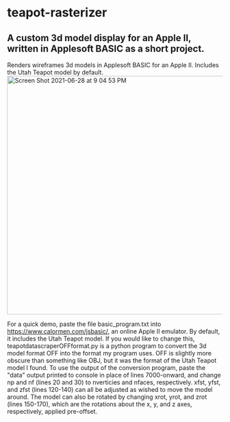 # teapot-rasterizer
## A custom 3d model display for an Apple II, written in Applesoft BASIC as a short project. 
Renders wireframes 3d models in Applesoft BASIC for an Apple II. Includes the Utah Teapot model by default.
<img width="557" alt="Screen Shot 2021-06-28 at 9 04 53 PM" src="https://user-images.githubusercontent.com/28445400/123721508-7f540f80-d854-11eb-851e-eac13082efe3.png">

For a quick demo, paste the file basic_program.txt into https://www.calormen.com/jsbasic/, an online Apple II emulator.
By default, it includes the Utah Teapot model. If you would like to change this, teapotdatascraperOFFformat.py is a python program to convert the 3d model format OFF into the format my program uses. OFF is slightly more obscure than something like OBJ, but it was the format of the Utah Teapot model I found.
To use the output of the conversion program, paste the "data" output printed to console in place of lines 7000-onward, and change np and nf (lines 20 and 30) to nverticies and nfaces, respectively. xfst, yfst, and zfst (lines 120-140) can all be adjusted as wished to move the model around. The model can also be rotated by changing xrot, yrot, and zrot (lines 150-170), which are the rotations about the x, y, and z axes, respectively, applied pre-offset. 
